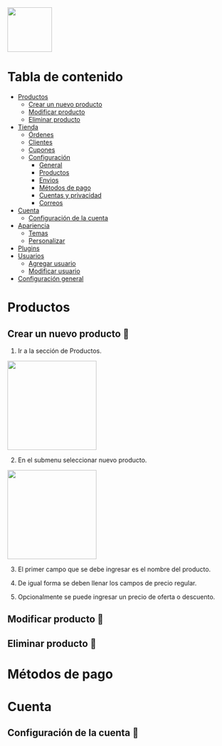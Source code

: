 <img src="https://tushopcr.ml/wp-content/uploads/2021/01/cropped-Logo-1.png" width="100" height="100">

# Tabla de contenido

- [Productos](#productos)
  - [Crear un nuevo producto](#nuevo_producto)
  - [Modificar producto](#modificar_producto)
  - [Eliminar producto](#eliminar_producto)
- [Tienda](#tienda)
  - [Órdenes](#ordenes)
  - [Clientes](#clientes)
  - [Cupones](#cupones)
  - [Configuración](#configuracion_tienda)
    - [General](#configuracion_general_tienda)
    - [Productos](#configuracion_productos_tienda)
    - [Envios](#configuracion_envios_tienda)
    - [Métodos de pago](#metodos_de_pago_tienda)
    - [Cuentas y privacidad](#configuracion_cuentas_tienda)
    - [Correos](#configuracion_correos_tienda)
- [Cuenta](#cuenta)
  - [Configuración de la cuenta](#configuracion_cuenta)
- [Apariencia](#apariencia)
  - [Temas](#temas)
  - [Personalizar](#personalizar)
- [Plugins](#plugins)
- [Usuarios](#usuarios)
  - [Agregar usuario](#agregar_usuario)
  - [Modificar usuario](#modificar_usuario)
- [Configuración general](#configuracion_general)

# Productos <a name = "productos"></a>
## Crear un nuevo producto 🛒 <a name = "nuevo_producto"></a>
1. Ir a la sección de Productos.

<img src="https://raw.githubusercontent.com/tushopcr/tushopcr.github.io/main/Pictures/Products.png" width="200" height="200">

2. En el submenu seleccionar nuevo producto.

<img src="https://raw.githubusercontent.com/tushopcr/tushopcr.github.io/main/Pictures/New_Product_General.png" width="200" height="200">

3. El primer campo que se debe ingresar es el nombre del producto.

4. De igual forma se deben llenar los campos de precio regular.

5. Opcionalmente se puede ingresar un precio de oferta o descuento.


## Modificar producto 🛒 <a name = "modificar_producto"></a>

## Eliminar producto 🛒 <a name = "eliminar_producto"></a>

# Métodos de pago <a name = "metodos_de_pago"></a>

# Cuenta <a name = "cuenta"></a>
## Configuración de la cuenta 👤 <a name = "configuracion_cuenta"></a>